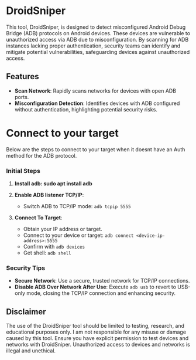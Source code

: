 # DroidSniper

This tool, DroidSniper, is designed to detect misconfigured Android Debug Bridge (ADB) protocols on Android devices. These devices are vulnerable to unauthorized access via ADB due to misconfiguration. By scanning for ADB instances lacking proper authentication, security teams can identify and mitigate potential vulnerabilities, safeguarding devices against unauthorized access.

## Features

- **Scan Network**: Rapidly scans networks for devices with open ADB ports.
- **Misconfiguration Detection**: Identifies devices with ADB configured without authentication, highlighting potential security risks.

# Connect to your target

Below are the steps to connect to your target when it doesnt have an Auth method for the ADB protocol.

### Initial Steps

1. **Install adb: sudo apt install adb**

1. **Enable ADB listener TCP/IP**:
    - Switch ADB to TCP/IP mode: `adb tcpip 5555`

2. **Connect To Target**:
    - Obtain your IP address or target.
    - Connect to your device or target: `adb connect <device-ip-address>:5555`
    - Confirm with `adb devices`
    - Get shell: `adb shell`

### Security Tips

- **Secure Network**: Use a secure, trusted network for TCP/IP connections.
- **Disable ADB Over Network After Use**: Execute `adb usb` to revert to USB-only mode, closing the TCP/IP connection and enhancing security.


## Disclaimer

The use of the DroidSniper tool should be limited to testing, research, and educational purposes only. I am not responsible for any misuse or damage caused by this tool. Ensure you have explicit permission to test devices and networks with DroidSniper. Unauthorized access to devices and networks is illegal and unethical.
